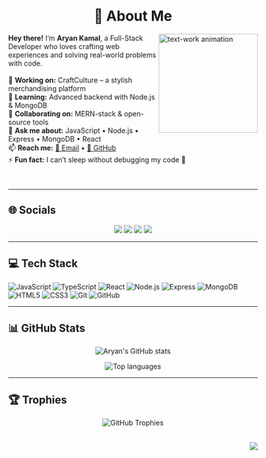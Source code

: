 <div align="center">

# 💫 About Me

</div>

<img align="right" src="https://media.tenor.com/6JptszQgCnkAAAAj/text-work.gif" height="200" alt="text-work animation" />

**Hey there!** I’m **Aryan Kamal**, a Full-Stack Developer who loves crafting web experiences and solving real-world problems with code.<br><br>
🔭 **Working on:** CraftCulture – a stylish merchandising platform<br>
🌱 **Learning:** Advanced backend with Node.js & MongoDB<br>
👯 **Collaborating on:** MERN-stack & open-source tools<br>
💬 **Ask me about:** JavaScript • Node.js • Express • MongoDB • React<br>
📫 **Reach me:** [📧 Email](mailto:kamalaryann1234567@gmail.com) • [🐙 GitHub](https://github.com/Aryan-kamal)<br>
⚡ **Fun fact:** I can’t sleep without debugging my code 😤

<br clear="both">

---

## 🌐 Socials

<p align="center">
  <a href="https://instagram.com/aryan_kamal07"><img src="https://img.shields.io/badge/Instagram-E4405F?style=flat&logo=instagram&logoColor=white" /></a>
  <a href="https://linkedin.com/in/aryan-kamal-934370234"><img src="https://img.shields.io/badge/LinkedIn-0077B5?style=flat&logo=linkedin&logoColor=white" /></a>
  <a href="https://x.com/AryanKa09063877"><img src="https://img.shields.io/badge/X-000000?style=flat&logo=x&logoColor=white" /></a>
  <a href="https://codolio.com/profile/sDwTAR05"><img src="https://img.shields.io/badge/Codolio-007ACC?style=flat&logoColor=white" /></a>
</p>

---

## 💻 Tech Stack

<p float="left">
  <img src="https://img.shields.io/badge/JavaScript-F7DF1E?style=flat&logo=javascript&logoColor=black" alt="JavaScript" />
  <img src="https://img.shields.io/badge/TypeScript-007ACC?style=flat&logo=typescript&logoColor=white" alt="TypeScript" />
  <img src="https://img.shields.io/badge/React-20232A?style=flat&logo=react&logoColor=61DAFB" alt="React" />
  <img src="https://img.shields.io/badge/Node.js-339933?style=flat&logo=node.js&logoColor=white" alt="Node.js" />
  <img src="https://img.shields.io/badge/Express.js-404D59?style=flat&logo=express&logoColor=white" alt="Express" />
  <img src="https://img.shields.io/badge/MongoDB-47A248?style=flat&logo=mongodb&logoColor=white" alt="MongoDB" />
  <img src="https://img.shields.io/badge/HTML5-E34F26?style=flat&logo=html5&logoColor=white" alt="HTML5" />
  <img src="https://img.shields.io/badge/CSS3-1572B6?style=flat&logo=css3&logoColor=white" alt="CSS3" />
  <img src="https://img.shields.io/badge/Git-F05033?style=flat&logo=git&logoColor=white" alt="Git" />
  <img src="https://img.shields.io/badge/GitHub-181717?style=flat&logo=github&logoColor=white" alt="GitHub" />
</p>

---

## 📊 GitHub Stats

<p align="center">
  <img src="https://github-readme-stats.vercel.app/api?username=Aryan-kamal&theme=aura_dark&show_icons=true&include_all_commits=true&count_private=true" alt="Aryan's GitHub stats" />
</p>
<p align="center">
  <img src="https://github-readme-stats.vercel.app/api/top-langs/?username=Aryan-kamal&theme=aura_dark&layout=compact" alt="Top languages" />
</p>

---

## 🏆 Trophies

<p align="center">
  <img src="https://github-profile-trophy.vercel.app/?username=Aryan-kamal&theme=onedark&margin-w=10" alt="GitHub Trophies" />
</p>

<br clear="both">
<img align="right" src="https://visitor-badge.laobi.icu/badge?page_id=Aryan-kamal.Aryan-kamal" />

</div>
